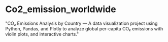 # Co2_emission_worldwide
"CO₂ Emissions Analysis by Country — A data visualization project using Python, Pandas, and Plotly to analyze global per-capita CO₂ emissions with violin plots, and interactive charts."
